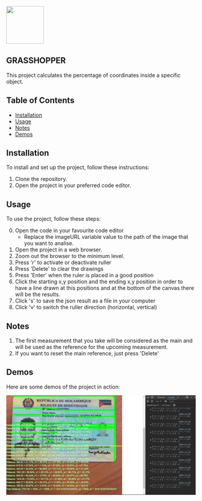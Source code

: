 <img src="https://cdn.icon-icons.com/icons2/2699/PNG/512/grasshopper_logo_icon_169067.png" width="100px" height="100px"/>

## GRASSHOPPER

This project calculates the percentage of coordinates inside a specific object.

## Table of Contents

- [Installation](#installation)
- [Usage](#usage)
- [Notes](#Notes)
- [Demos](#Demos)

## Installation

To install and set up the project, follow these instructions:

1. Clone the repository.
2. Open the project in your preferred code editor.

## Usage

To use the project, follow these steps:

0. Open the code in your favourite code editor
    - Replace the imageURL variable value to the path of the image that you want to analise.
1. Open the project in a web browser.
2. Zoom out the browser to the minimum level.
3. Press 'r' to activate or deactivate ruller
4. Press 'Delete' to clear the drawings
5. Press 'Enter' when the ruler is placed in a good position
6. Click the starting x,y position and the ending x,y position in order to have a line drawn at this positions and at the bottom of the canvas there will be the results.
7. Click 's' to save the json result as a file in your computer
8. Click 'v' to switch the ruller direction (horizontal, vertical)

## Notes
1. The first measurement that you take will be considered as the main and will be used as the reference for the upcoming measurement.
2. If you want to reset the main reference, just press 'Delete'

## Demos

Here are some demos of the project in action:

![Demo 1](demos/res.png)